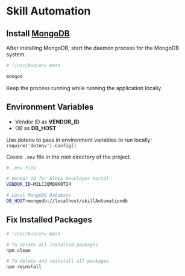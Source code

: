 # Skill Automation

## Install [MongoDB](https://www.mongodb.com)

After installing MongoDB, start the daemon process for the MongoDB system.

```bash
# !/usr/bin/env bash

mongod
```

Keep the process running while running the application locally.

## Environment Variables

- Vendor ID as **VENDOR_ID**
- DB as **DB_HOST**

Use dotenv to pass in environment variables to run locally:
`require('dotenv').config()`

Create `.env` file in the root directory of the project.

```bash
# .env file

# Vendor ID for Alexa Developer Portal
VENDOR_ID=M2LCJQMQ8K0T24

# Local MongoDB Database
DB_HOST=mongodb://localhost/skillAutomationdb
```

## Fix Installed Packages

```bash
# !/usr/bin/env bash

# To delete all installed packages
npm clean

# To delete and reinstall all packages
npm reinstall

```